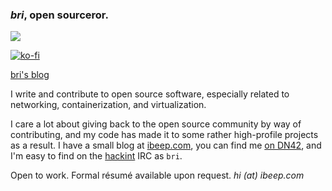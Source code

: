### _bri_, open sourceror.
<picture>
  <source
    srcset="https://github-readme-stats-teal-mu-45.vercel.app/api?username=b-&show_icons=true&theme=github_dark_dimmed&rank_icon=percentile"
    media="(prefers-color-scheme: dark)"
  />
  <source
    srcset="https://github-readme-stats-teal-mu-45.vercel.app/api?username=b-&show_icons=true&rank_icon=percentile"
    media="(prefers-color-scheme: light), (prefers-color-scheme: no-preference)"
  />
  <img src="https://github-readme-stats-teal-mu-45.vercel.app/api?username=b-&show_icons=true&rank_icon=percentile" />
</picture>

[![ko-fi](https://ko-fi.com/img/githubbutton_sm.svg)](https://ko-fi.com/I2I4RC09H)

[bri's blog](https://ibeep.com)

I write and contribute to open source software, especially related to networking, containerization, and virtualization.

I care a lot about giving back to the open source community by way of contributing, and my code has made it to some rather high-profile projects as a result. I have a small blog at [ibeep.com](https://ibeep.com), you can find me [on DN42](https://wiki.dn42.us/perchnet), and I'm easy to find on the [hackint](https://hackint.org/) IRC as `bri`.

Open to work. Formal résumé available upon request. _hi (at) ibeep.com_
